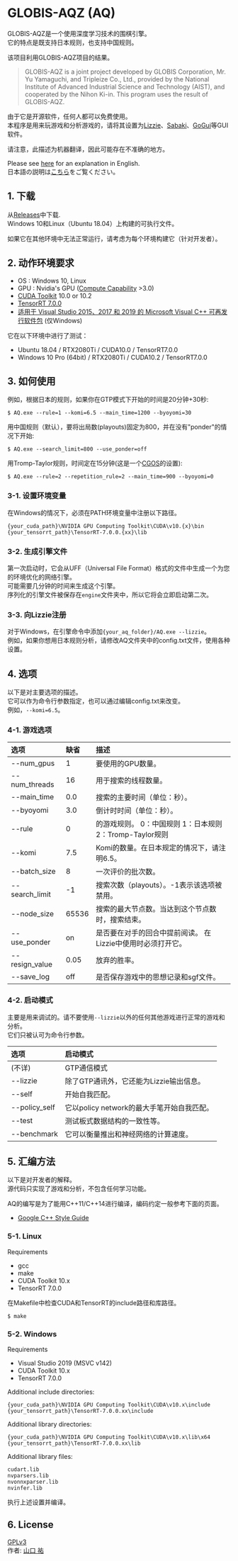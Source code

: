 # GLOBIS-AQZ (AQ)

GLOBIS-AQZ是一个使用深度学习技术的围棋引擎。  
它的特点是既支持日本规则，也支持中国规则。  

该项目利用GLOBIS-AQZ项目的结果。  

> GLOBIS-AQZ is a joint project developed by GLOBIS Corporation, Mr. Yu Yamaguchi, and Tripleize Co., Ltd., provided by the National Institute of Advanced Industrial Science and Technology (AIST), and cooperated by the Nihon Ki-in. This program uses the result of GLOBIS-AQZ.

由于它是开源软件，任何人都可以免费使用。  
本程序是用来玩游戏和分析游戏的，请将其设置为[Lizzie](https://github.com/featurecat/lizzie)、[Sabaki](https://github.com/SabakiHQ/Sabaki)、[GoGui](https://sourceforge.net/projects/gogui/)等GUI软件。  

请注意，此描述为机器翻译，因此可能存在不准确的地方。  

Please see [here](https://github.com/ymgaq/AQ/blob/master/README.md) for an explanation in English.  
日本語の説明は[こちら](https://github.com/ymgaq/AQ/blob/master/README_JP.md)をご覧ください。  

## 1. 下载
从[Releases](https://github.com/ymgaq/AQ/releases)中下载.  
Windows 10和Linux（Ubuntu 18.04）上构建的可执行文件。  

如果它在其他环境中无法正常运行，请考虑为每个环境构建它（针对开发者）。  

## 2. 动作环境要求
+ OS  : Windows 10, Linux
+ GPU : Nvidia's GPU ([Compute Capability](https://developer.nvidia.com/cuda-gpus) >3.0)
+ [CUDA Toolkit](https://developer.nvidia.com/cuda-toolkit) 10.0 or 10.2
+ [TensorRT 7.0.0](https://docs.nvidia.com/deeplearning/sdk/tensorrt-archived/tensorrt-700/tensorrt-install-guide/index.html)
+ [适用于 Visual Studio 2015、2017 和 2019 的 Microsoft Visual C++ 可再发行软件包](https://support.microsoft.com/zh-cn/help/2977003/the-latest-supported-visual-c-downloads) (仅Windows)

它在以下环境中进行了测试：  
+ Ubuntu 18.04 / RTX2080Ti / CUDA10.0 / TensorRT7.0.0
+ Windows 10 Pro (64bit) / RTX2080Ti / CUDA10.2 / TensorRT7.0.0

## 3. 如何使用
例如，根据日本的规则，如果你在GTP模式下开始的时间是20分钟+30秒:  
```
$ AQ.exe --rule=1 --komi=6.5 --main_time=1200 --byoyomi=30
```
用中国规则（默认），要将出局数(playouts)固定为800，并在没有"ponder"的情况下开始:  
```
$ AQ.exe --search_limit=800 --use_ponder=off
```
用Tromp-Taylor规则，时间定在15分钟(这是一个[CGOS](http://www.yss-aya.com/cgos/)的设置):  
```
$ AQ.exe --rule=2 --repetition_rule=2 --main_time=900 --byoyomi=0
```

### 3-1. 设置环境变量
在Windows的情况下，必须在PATH环境变量中注册以下路径。  
```
{your_cuda_path}\NVIDIA GPU Computing Toolkit\CUDA\v10.{x}\bin
{your_tensorrt_path}\TensorRT-7.0.0.{xx}\lib
```

### 3-2. 生成引擎文件
第一次启动时，它会从UFF（Universal File Format）格式的文件中生成一个为您的环境优化的网络引擎。  
可能需要几分钟的时间来生成这个引擎。  
序列化的引擎文件被保存在`engine`文件夹中，所以它将会立即启动第二次。  

### 3-3. 向Lizzie注册
对于Windows，在引擎命令中添加`{your_aq_folder}/AQ.exe --lizzie`。  
例如，如果你想用日本规则分析，请修改AQ文件夹中的config.txt文件，使用各种设置。  

## 4. 选项
以下是对主要选项的描述。  
它可以作为命令行参数指定，也可以通过编辑config.txt来改变。  
例如，`--komi=6.5`。  

### 4-1. 游戏选项
| 选项 | 缺省 | 描述 |
| :--- | :--- | :--- |
| --num_gpus | 1 | 要使用的GPU数量。 |
| --num_threads | 16 | 用于搜索的线程数量。 |
| --main_time | 0.0 | 搜索的主要时间（单位：秒）。 |
| --byoyomi | 3.0 | 倒计时时间（单位：秒）。 |
| --rule | 0 | 的游戏规则。 0：中国规则 1：日本规则 2：Tromp-Taylor规则 |
| --komi | 7.5 | Komi的数量。在日本规定的情况下，请注明6.5。 |
| --batch_size | 8 | 一次评价的批次数。 |
| --search_limit | -1 | 搜索次数（playouts）。-1表示该选项被禁用。 |
| --node_size | 65536 | 搜索的最大节点数。当达到这个节点数时，搜索结束。 |
| --use_ponder | on | 是否要在对手的回合中提前阅读。 在Lizzie中使用时必须打开它。 |
| --resign_value | 0.05 | 放弃的胜率。 |
| --save_log | off | 是否保存游戏中的思想记录和sgf文件。 |

### 4-2. 启动模式
主要是用来调试的。请不要使用`--lizzie`以外的任何其他游戏进行正常的游戏和分析。  
它们只被认可为命令行参数。  

| 选项 | 启动模式 |
| :--- | :--- |
| (不详) | GTP通信模式 |
| --lizzie | 除了GTP通讯外，它还能为Lizzie输出信息。 |
| --self | 开始自我匹配。 |
| --policy_self | 它以policy network的最大手笔开始自我匹配。 |
| --test | 测试板式数据结构的一致性等。 |
| --benchmark | 它可以衡量推出和神经网络的计算速度。 |

## 5. 汇编方法
以下是对开发者的解释。  
源代码只实现了游戏和分析，不包含任何学习功能。  

AQ的编写是为了能用C++11/C++14进行编译，编码约定一般参考下面的页面。  
+ [Google C++ Style Guide](https://google.github.io/styleguide/cppguide.html)

### 5-1. Linux
Requirements
+ gcc
+ make
+ CUDA Toolkit 10.x
+ TensorRT 7.0.0

在Makefile中检查CUDA和TensorRT的include路径和库路径。  

```
$ make
```

### 5-2. Windows
Requirements
+ Visual Studio 2019 (MSVC v142)
+ CUDA Toolkit 10.x
+ TensorRT 7.0.0

Additional include directories:
```
{your_cuda_path}\NVIDIA GPU Computing Toolkit\CUDA\v10.x\include
{your_tensorrt_path}\TensorRT-7.0.0.xx\include
```

Additional library directories:
```
{your_cuda_path}\NVIDIA GPU Computing Toolkit\CUDA\v10.x\lib\x64
{your_tensorrt_path}\TensorRT-7.0.0.xx\lib
```

Additional library files:
```
cudart.lib
nvparsers.lib
nvonnxparser.lib
nvinfer.lib
```

执行上述设置并编译。  

## 6. License
[GPLv3](https://github.com/ymgaq/AQ/blob/master/LICENSE.txt)  
作者: [山口 祐](https://twitter.com/ymg_aq)  
